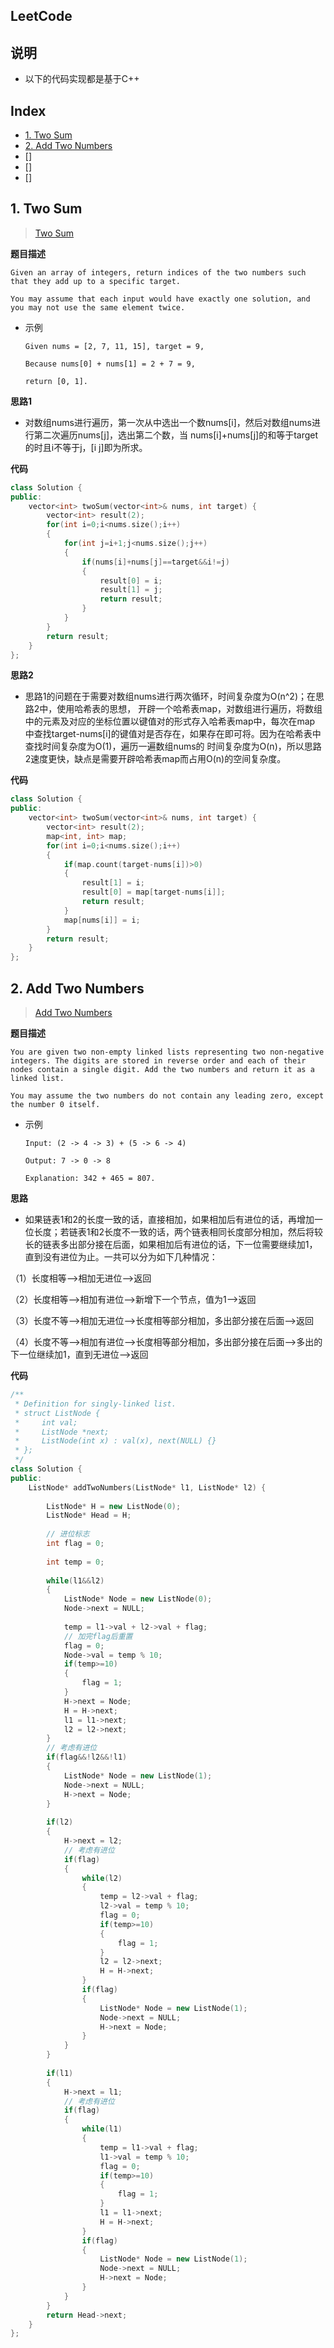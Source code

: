 LeetCode
---

**说明**
---
- 以下的代码实现都是基于C++

**Index**
---
- [1. Two Sum](#1-Two-Sum)
- [2. Add Two Numbers](#2-Add-Two-Numbers)
- []
- []
- []



## 1. Two Sum
> [Two Sum](https://leetcode.com/problems/two-sum/)

**题目描述**
```
Given an array of integers, return indices of the two numbers such that they add up to a specific target.

You may assume that each input would have exactly one solution, and you may not use the same element twice.
```

- 示例
  ```
  Given nums = [2, 7, 11, 15], target = 9,

  Because nums[0] + nums[1] = 2 + 7 = 9,
  
  return [0, 1].
  ```

**思路1**
- 对数组nums进行遍历，第一次从中选出一个数nums[i]，然后对数组nums进行第二次遍历nums[j]，选出第二个数，当
nums[i]+nums[j]的和等于target的时且i不等于j，[i j]即为所求。

**代码**
```C++
class Solution {
public:
    vector<int> twoSum(vector<int>& nums, int target) {
        vector<int> result(2);
        for(int i=0;i<nums.size();i++)
        {
            for(int j=i+1;j<nums.size();j++)
            {
                if(nums[i]+nums[j]==target&&i!=j)
                {
                    result[0] = i;
                    result[1] = j;
                    return result;
                }
            }
        }
        return result;
    }
};
```

**思路2**
- 思路1的问题在于需要对数组nums进行两次循环，时间复杂度为O(n^2)；在思路2中，使用哈希表的思想，
开辟一个哈希表map，对数组进行遍历，将数组中的元素及对应的坐标位置以键值对的形式存入哈希表map中，每次在map
中查找target-nums[i]的键值对是否存在，如果存在即可将。因为在哈希表中查找时间复杂度为O(1)，遍历一遍数组nums的
时间复杂度为O(n)，所以思路2速度更快，缺点是需要开辟哈希表map而占用O(n)的空间复杂度。

**代码**
```C++
class Solution {
public:
    vector<int> twoSum(vector<int>& nums, int target) {
        vector<int> result(2);
        map<int, int> map;
        for(int i=0;i<nums.size();i++)
        {
            if(map.count(target-nums[i])>0)
            {
                result[1] = i;
                result[0] = map[target-nums[i]];
                return result;
            }
            map[nums[i]] = i;
        }
        return result;
    }
};
```

## 2. Add Two Numbers
> [Add Two Numbers](https://leetcode.com/problems/add-two-numbers/)

**题目描述**
```
You are given two non-empty linked lists representing two non-negative integers. The digits are stored in reverse order and each of their nodes contain a single digit. Add the two numbers and return it as a linked list.

You may assume the two numbers do not contain any leading zero, except the number 0 itself.
```

- 示例
  ```	
  Input: (2 -> 4 -> 3) + (5 -> 6 -> 4)
  
  Output: 7 -> 0 -> 8
  
  Explanation: 342 + 465 = 807.
  ```
**思路**
- 如果链表1和2的长度一致的话，直接相加，如果相加后有进位的话，再增加一位长度；若链表1和2长度不一致的话，两个链表相同长度部分相加，然后将较长的链表多出部分接在后面，如果相加后有进位的话，下一位需要继续加1，直到没有进位为止。一共可以分为如下几种情况：

（1）长度相等-->相加无进位-->返回

（2）长度相等-->相加有进位-->新增下一个节点，值为1-->返回

（3）长度不等-->相加无进位-->长度相等部分相加，多出部分接在后面-->返回

（4）长度不等-->相加有进位-->长度相等部分相加，多出部分接在后面-->多出的下一位继续加1，直到无进位-->返回

**代码**
```C++
/**
 * Definition for singly-linked list.
 * struct ListNode {
 *     int val;
 *     ListNode *next;
 *     ListNode(int x) : val(x), next(NULL) {}
 * };
 */
class Solution {
public:
    ListNode* addTwoNumbers(ListNode* l1, ListNode* l2) {
        
        ListNode* H = new ListNode(0);
	    ListNode* Head = H;
        
        // 进位标志
        int flag = 0;
        
        int temp = 0;
        
        while(l1&&l2)
        {
            ListNode* Node = new ListNode(0);
            Node->next = NULL;
            
            temp = l1->val + l2->val + flag;
            // 加完flag后重置
            flag = 0;
            Node->val = temp % 10;
            if(temp>=10)
            {
                flag = 1;
            }
            H->next = Node;
            H = H->next;
            l1 = l1->next;
            l2 = l2->next;
        }
        // 考虑有进位
        if(flag&&!l2&&!l1)
        {
            ListNode* Node = new ListNode(1);
            Node->next = NULL;
            H->next = Node;            
        }
           
        if(l2)
        {
            H->next = l2;
            // 考虑有进位
            if(flag)
            {
                while(l2)
                {
                    temp = l2->val + flag;
                    l2->val = temp % 10;
                    flag = 0;
                    if(temp>=10)
                    {
                        flag = 1;
                    }
                    l2 = l2->next;
                    H = H->next;
                }
                if(flag)
                {
                    ListNode* Node = new ListNode(1);
                    Node->next = NULL;
                    H->next = Node;
                }             
            }
        }
        
        if(l1)
        {
            H->next = l1;
            // 考虑有进位
            if(flag)
            {
                while(l1)
                {
                    temp = l1->val + flag;
                    l1->val = temp % 10;
                    flag = 0;
                    if(temp>=10)
                    {
                        flag = 1;
                    }
                    l1 = l1->next;
                    H = H->next;
                }
                if(flag)
                {
                    ListNode* Node = new ListNode(1);
                    Node->next = NULL;
                    H->next = Node;
                }             
            }
        }
        return Head->next;
    }
};
```

